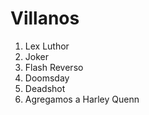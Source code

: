 
# Villanos

1. Lex Luthor
2. Joker
3. Flash Reverso
4. Doomsday
5. Deadshot
6. Agregamos a Harley Quenn
